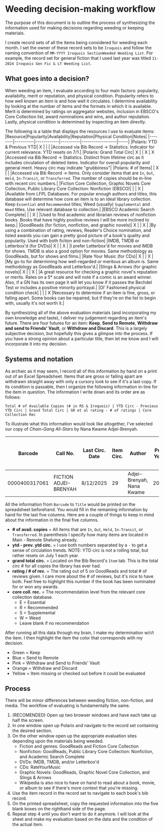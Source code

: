 # Weeding decision-making workflow
The purpose of this document is to outline the process of synthesizing the information used for making decisions regarding
weeding or keeping materials.

I create record sets of all the items being considered for weeding each month. I set the owner of these record sets to be 
`Iroquois` and follow the naming convention of `MM-YYYY Iroquois SectionWeeded Weeding List`. For example, the record set 
for general fiction that I used last year was titled `11-2024 Iroquois Gen Fic & LT Weeding List`.

## What goes into a decision?
When weeding an item, I evaluate according to four main factors: popularity, availabilty, merit or reputation, and physical 
condition. Popularity refers to how well known an item is and how well it circulates. I determine availability by looking at 
the number of items and the formats in which it is available. Merit is determined by ratings on aggregator websites, 
inclusion in EBSCO's Core Collection list, award nominations and wins, and author reputation. Lastly, physical condition is 
determined by inspecting an item directly.

The following is a table that displays the resources I use to evaluate items:
|Resource|Popularity|Availability|Reputation|Physical Condition|Notes|
|--------|----------|------------|----------|------------------|-----|
|Polaris: YTD & Previous YTD| X | | | |Accessed via Bib Record -> Statistics. Indicator for current relevance. YTD resets on 7/1.|
|Polaris: Grand Total Circ| X | | X | X |Accessed via Bib Record -> Statistics. Distinct from lifetime circ as it includes circulation of deleted items. Indicator for overall popularity and general merit. Heavy circ may indicate "grubbiness"|
|Polaris: # of Items| | X | | |Accessed via Bib Record -> Items. Only consider items that are `In`, `Out`, `Held`, `In-Transit`, or `Transferred`. The number of copies should be in-line with recent circ numbers.|
|Fiction Core Collection, Graphic Novels Core Collection, Public Library Core Collection: Nonfiction (EBSCO)| | | X | |Available from LFPL Databases. For popular enough authors and titles, this database will determine how core an item is to an ideal library collection. Keep `Essential` and `Recommended` titles; Weed (usually) `Supplemental` and `Weed` titles. Use relevant database to collection.|
|EBSCO Academic Search Complete| | | X | |Used to find academic and librarian reviews of nonfiction books. Books that have highly positive reviews I will be more inclined to keep.|
|GoodReads (for fiction, nonfiction, and graphic novels)| X | | X | |By using a combination of rating, reviews, Reader's Choice nomination, and listed awards you can gain a pretty good picture of a book's quality and popularity. Used with both fiction and non-fiction|
|IMDB, TMDB or Letterbox'd (for DVDs)| X | | X | |I prefer Letterbox'd for movies and IMDB for shows. TMDB is also a good option for movies. Same methodology as GoodReads, but for shows and films.|
|Rate Your Music (for CDs)| X | | X | |My go-to for determining how well-regarded or meritous an album is. Same methodology as GoodReads and Letterbox'd.|
|Slings & Arrows (for graphic novels)| X | | X | |A great resource for checking a graphic novel's reputation or merits. Rates on a 5* scale and will note if a comic is an award winner. Also, if a GN has its own page it will let you know if it passes the Bechdel Test or includes a positive minority portrayal.| 
|Ol' Fashioned physical condition check| | | | X |Necessary to determine if an item is fine, gross, or falling apart. Some books can be repaired, but if they're on the list to begin with, usually it's not worth it.|

By synthesizing all of the above evaluation materials (and incorporating my own knowledge and taste), I deliver my judgement
regarding an item's future. There are four futures for an item: **Keep**, **Send to Remote**, **Withdraw and send to Friends' 
Vault**, or **Withdraw and Discard**. This is a largely subjective decision, but hopefully this gives a glimpse into the process.
If you have a strong opinion about a particular title, then let me know and I will incorporate it into my decision.

## Systems and notation
As archaic as it may seem, I record all of this information by hand on a print out of an Excel Spreadsheet. Items that are 
gross or falling apart are withdrawn straight away with only a cursory look to see if it's a last copy. If its condition
is passable, then I organize the following information in-line for the item in question. The information I write down and 
its order are as follows:

```
Total # of Available Copies (# in RS & Iroquois) | YTD Circ - Previous YTD Circ | Grand Total Circ | GR et al rating - # of ratings | Core Collection Rec
```

To illustrate what this information would look like altogether, I've selected our copy of *Chain-Gang All-Stars* by Nana Kwame
Adjei-Brenyah. 

| Barcode | Call No. | Last Circ. Date | Item Circ. | Author | Pub Year | Title | # available copies | ytd - prev. ytd circ. | grand total circ. | rating / # of rev. | core coll. rec. |
|-----|-----|-----|-----|-----|-----|-----|-----|------|-----|-----|-----|
| 0000400317061 |	FICTION ADJEI-BRENYAH | 8/12/2025 | 29 | Adjei-Brenyah, Nana Kwame | 2023 | Chain-gang all-stars | *11* | *20 - 79* | *209* | *4.12 / 86.8k* | *E* |

All the information from `Barcode` to `Title` would be printed on the spreadsheet beforehand. You would fill in the 
remaining information by hand for the last five columns. Here are a couple of things to keep in mind about the
information in the final five columns.
- **# of avail. copies** = All items that are `In`, `Out`, `Held`, `In-Transit`, or `Transferred`. In parenthesis I specify how many items are located in Main - Remote Shelving already.
- **ytd - prev. ytd circ.** = I use both numbers separated by a `-` to get a sense of circulation trends. NOTE: YTD circ is not a rolling total, but rather resets on July 1 each year.
- **grand total circ.** = Located on the Bib Record's `Item` tab. This is the total circ # for all copies the library has ever had.
- **rating / # of rev.** = The rating out of 5 on GoodReads and total # of reviews given. I care more about the # of reviews, but it's nice to have both. Feel free to highlight this number if the book has been nominated for or won any awards.
- **core coll. rec.** = The recommendation level from the relevant core collection database.
  * E = Essential
  * R = Recommended
  * S = Supplemental
  * W = Weed
  * Leave blank if no recommendation

After running all this data through my brain, I make my determination w/r/t the item. I then highlight the item the color that
corresponds with my decision. 
- Green = Keep
- Blue = Send to Remote
- Pink = Withdraw and Send to Friends' Vault
- Orange = Withdraw and Discard
- Yellow = Item missing or checked out before it could be evaluated

## Process
There will be minor differences between weeding fiction, non-fiction, and media. The workflow of evaluating is fundamentally 
the same.
1. (RECOMENDED) Open up two browser windows and have each take up half the screen.
2. In one window open up Polaris and navigate to the record set containing the desired section.
3. On the other window open up the appropriate evaluation sites depending upon the materials being weeded.
    * Fiction and genres: GoodReads and Fiction Core Collection
    * Nonfiction: GoodReads, Public Library Core Collection: Nonfiction, and Academic Search Complete
    * DVDs: IMDB, TMDB, and/or Letterbox'd
    * CDs: RateYourMusic
    * Graphic Novels: GoodReads, Graphic Novel Core Collection, and Slings & Arrows
    * Wikipedia is also nice to have on hand to read about a book, movie, or album to see if there's more context that you're missing.
4. Use the item record in the record set to navigate to each book's bib record.
5. On the printed spreadsheet, copy the requested information into the five blank boxes on the righthand side of the page.
6. Repeat step 4 until you don't want to do it anymore. I will look at the sheet and make my evaluation based on the data and the condition of the actual item.
